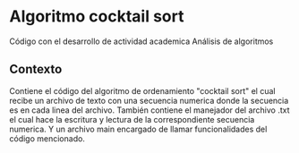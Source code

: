 # Algoritmo cocktail sort
Código con el desarrollo de actividad academica Análisis de algoritmos 

## Contexto
Contiene el código del algoritmo de ordenamiento "cocktail sort" el cual recibe un archivo de texto con una
secuencia numerica donde la secuencia es en cada linea del archivo.
También contiene el manejador del archivo .txt el cual hace la escritura y lectura de la correspondiente 
secuencia numerica.
Y un archivo main encargado de llamar funcionalidades del código mencionado.
